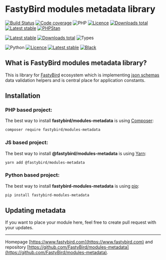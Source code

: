 # FastyBird modules metadata library

[![Build Status](https://badgen.net/github/checks/FastyBird/modules-metadata/master?cache=300&style=flast-square)](https://github.com/FastyBird/modules-metadata/actions)
[![Code coverage](https://badgen.net/coveralls/c/github/FastyBird/modules-metadata?cache=300&style=flast-square)](https://coveralls.io/r/FastyBird/modules-metadata)
![PHP](https://badgen.net/packagist/php/FastyBird/modules-metadata?cache=300&style=flast-square)
[![Licence](https://badgen.net/packagist/license/FastyBird/modules-metadata?cache=300&style=flast-square)](https://packagist.org/packages/FastyBird/modules-metadata)
[![Downloads total](https://badgen.net/packagist/dt/FastyBird/modules-metadata?cache=300&style=flast-square)](https://packagist.org/packages/FastyBird/modules-metadata)
[![Latest stable](https://badgen.net/packagist/v/FastyBird/modules-metadata/latest?cache=300&style=flast-square)](https://packagist.org/packages/FastyBird/modules-metadata)
[![PHPStan](https://img.shields.io/badge/PHPStan-enabled-brightgreen.svg?style=flat-square)](https://github.com/phpstan/phpstan)

[![Latest stable](https://badgen.net/npm/v/@fastybird/modules-metadata?cache=300&style=flast-square)](https://www.npmjs.com/package/@fastybird/modules-metadata)
[![Downloads total](https://badgen.net/npm/dt/@fastybird/modules-metadata?cache=300&style=flast-square)](https://www.npmjs.com/package/@fastybird/modules-metadata)
![Types](https://badgen.net/npm/types/@fastybird/modules-metadata?cache=300&style=flast-square)

![Python](https://badgen.net/pypi/python/fastybird-modules-metadata?cache=300&style=flat-square)
[![Licence](https://badgen.net/pypi/license/fastybird-modules-metadata?cache=300&style=flast-square)](https://github.com/FastyBird/modules-metadata/blob/master/LICENSE.md)
[![Latest stable](https://badgen.net/pypi/v/fastybird-modules-metadata?cache=300&style=flast-square)](https://pypi.org/project/fastybird-modules-metadata/)
[![Black](https://img.shields.io/badge/Black-enabled-brightgreen.svg?style=flat-square)](https://github.com/psf/black)

## What is FastyBird modules metadata library?

This is library for [FastyBird](https://www.fastybird.com) ecosystem which is implementing [json schemas](https://json-schema.org) data validation helpers and is central place for application constants.

## Installation

### PHP based project:

The best way to install **fastybird/modules-metadata** is using [Composer](http://getcomposer.org/):

```sh
composer require fastybird/modules-metadata
```

### JS based project:

The best way to install **@fastybird/modules-metadata** is using [Yarn](https://yarnpkg.com/):

```sh
yarn add @fastybird/modules-metadata
```

### Python based project:

The best way to install **fastybird-modules-metadata** is using [pip](https://pip.pypa.io/):

```sh
pip install fastybird-modules-metadata
```

## Updating metadata

If you want to place your module here, feel free to create pull request with your updates.

***
Homepage [https://www.fastybird.com](https://www.fastybird.com) and repository [https://github.com/FastyBird/modules-metadata](https://github.com/FastyBird/modules-metadata).

